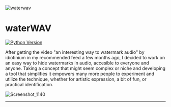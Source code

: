
![waterwav](https://github.com/user-attachments/assets/70fad97b-c4f4-4f19-8c9c-3c1745ce8dc4)

# waterWAV

[![Python Version](https://img.shields.io/badge/python-3.9%2B-blue.svg)](https://www.python.org/)

After getting the video "an interesting way to watermark audio" by idiotinium in my recommended feed a few months ago, I decided to work on an easy way to hide watermarks in audio, accesible to everyone and anyone. Taking a concept that might seem complex or niche and developing a tool that simplifies it empowers many more people to experiment and utilize the technique, whether for artistic expression, a bit of fun, or practical identification.

![Screenshot_1140](https://github.com/user-attachments/assets/eeb0bc42-a95b-4ab6-b131-ea70fc462284)

---
